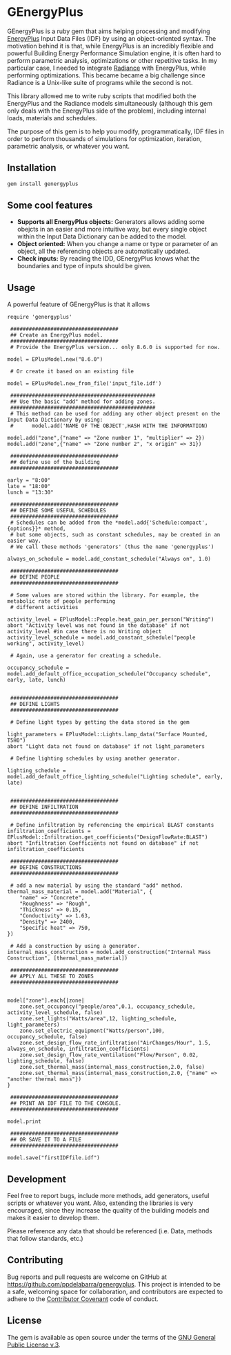 # GEnergyPlus

GEnergyPlus is a ruby gem that aims helping processing and modifying [EnergyPlus](http://www.energyplus.net) Input Data Files (IDF) by using an object-oriented 
syntax. The motivation behind it is that, while EnergyPlus is an incredibly flexible and powerful Building Energy Performance Simulation engine, it is often hard 
to perform parametric analysis, optimizations or other repetitive tasks. In my particular case, I needed to integrate [Radiance](http://www.radiance-online.org) 
with EnergyPlus, while performing optimizations. This became became a big challenge since Radiance is a Unix-like suite of programs while the second is not.

This library allowed me to write ruby scripts that modified both the EnergyPlus and the Radiance models simultaneously (although this gem only deals with the
EnergyPlus side of the problem), including internal loads, materials and schedules.

The purpose of this gem is to help you modify, programmatically, IDF files in order to perform thousands of simulations for optimization, iteration, parametric
analysis, or whatever you want.


## Installation 

```ruby
gem install genergyplus
```

## Some cool features

- **Supports all EnergyPlus objects:** Generators allows adding some obejcts in an easier and more intuitive way, but every single object within the Input Data Dictionary can be added to the model.
- **Object oriented:** When you change a name or type or parameter of an object, all the referencing objects are automatically updated.
- **Check inputs:** By reading the IDD, GEnergyPlus knows what the boundaries and type of inputs should be given.

## Usage

A powerful feature of GEnergyPlus is that it allows 


```
require 'genergyplus'

 ###################################
 ## Create an EnergyPlus model. 
 ###################################
 # Provide the EnergyPlus version... only 8.6.0 is supported for now.

model = EPlusModel.new("8.6.0")  

 # Or create it based on an existing file

model = EPlusModel.new_from_file('input_file.idf')  

 ###############################################
 ## Use the basic "add" method for adding zones. 
 ###############################################
 # This method can be used for adding any other object present on the Input Data Dictionary by using:
 #      model.add('NAME OF THE OBJECT',HASH WITH THE INFORMATION)  

model.add("zone",{"name" => "Zone number 1", "multiplier" => 2})
model.add("zone",{"name" => "Zone number 2", "x origin" => 31})

 ###################################
 ## define use of the building
 ###################################

early = "8:00"
late = "18:00"
lunch = "13:30"

 ###################################
 ## DEFINE SOME USEFUL SCHEDULES
 ###################################
 # Schedules can be added from the *model.add{'Schedule:compact',{options}}* method, 
 # but some objects, such as constant schedules, may be created in an easier way.
 # We call these methods 'generators' (thus the name 'genergyplus')

always_on_schedule = model.add_constant_schedule("Always on", 1.0)

 ###################################
 ## DEFINE PEOPLE
 ###################################

 # Some values are stored within the library. For example, the metabolic rate of people performing
 # different activities

activity_level = EPlusModel::People.heat_gain_per_person("Writing")
abort "Activity level was not found in the database" if not activity_level #in case there is no Writing object
activity_level_schedule = model.add_constant_schedule("people working", activity_level)

 # Again, use a generator for creating a schedule.

occupancy_schedule = model.add_default_office_occupation_schedule("Occupancy schedule", early, late, lunch)


 ###################################
 ## DEFINE LIGHTS
 ###################################

 # Define light types by getting the data stored in the gem

light_parameters = EPlusModel::Lights.lamp_data("Surface Mounted, T5H0")
abort "Light data not found on database" if not light_parameters

 # Define lighting schedules by using another generator.

lighting_schedule = model.add_default_office_lighting_schedule("Lighting schedule", early, late)


 ###################################
 ## DEFINE INFILTRATION
 ###################################
 
 # Define infiltration by referencing the empirical BLAST constants
infiltration_coefficients = EPlusModel::Infiltration.get_coefficients("DesignFlowRate:BLAST")
abort "Infiltration Coefficients not found on database" if not infiltration_coefficients

 ###################################
 ## DEFINE CONSTRUCTIONS
 ###################################

 # add a new material by using the standard "add" method.
thermal_mass_material = model.add("Material", { 
    "name" => "Concrete", 
    "Roughness" => "Rough",
    "Thickness" => 0.15,
    "Conductivity" => 1.63,
    "Density" => 2400,
    "Specific heat" => 750,    
})

 # Add a construction by using a generator.
internal_mass_construction = model.add_construction("Internal Mass Construction", [thermal_mass_material])

 ###################################
 ## APPLY ALL THESE TO ZONES
 ###################################


model["zone"].each{|zone| 
    zone.set_occupancy("people/area",0.1, occupancy_schedule, activity_level_schedule, false)
    zone.set_lights("Watts/area",12, lighting_schedule, light_parameters)
    zone.set_electric_equipment("Watts/person",100, occupancy_schedule, false)
    zone.set_design_flow_rate_infiltration("AirChanges/Hour", 1.5, always_on_schedule, infiltration_coefficients)
    zone.set_design_flow_rate_ventilation("Flow/Person", 0.02, lighting_schedule, false)    
    zone.set_thermal_mass(internal_mass_construction,2.0, false)
    zone.set_thermal_mass(internal_mass_construction,2.0, {"name" => "another thermal mass"})
}

 ###################################
 ## PRINT AN IDF FILE TO THE CONSOLE.
 ###################################

model.print 

 ###################################
 ## OR SAVE IT TO A FILE
 ###################################

model.save("firstIDFfile.idf")

```
## Development

Feel free to report bugs, include more methods, add generators, useful scripts or whatever you want. Also, extending the libraries is very encouraged, since they increase the quality of the building models and makes it easier to develop them.

Please reference any data that should be referenced (i.e. Data, methods that follow standards, etc.)

## Contributing

Bug reports and pull requests are welcome on GitHub at https://github.com/ppdelabarra/genergyplus. This project is intended to be a safe, welcoming space for collaboration, and contributors are expected to adhere to the [Contributor Covenant](http://contributor-covenant.org) code of conduct.


## License

The gem is available as open source under the terms of the [GNU General Public License v.3](https://opensource.org/licenses/GPL-3.0).


